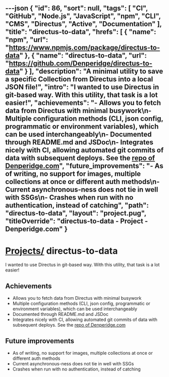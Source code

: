 ---json
{
"id": 86,
"sort": null,
"tags": [
"CI",
"GitHub",
"Node.js",
"JavaScript",
"npm",
"CLI",
"CMS",
"Directus",
"Active",
"Documentation"
],
"title": "directus-to-data",
"hrefs": [
{
"name": "npm",
"url": "https://www.npmjs.com/package/directus-to-data"
},
{
"name": "directus-to-data",
"url": "https://github.com/Denperidge/directus-to-data"
}
],
"description": "A minimal utility to save a specific Collection from Directus into a local JSON file!",
"intro": "I wanted to use Directus in git-based way. With this utility, that task is a lot easier!",
"achievements": "- Allows you to fetch data from Directus with minimal busywork\n- Multiple configuration methods (CLI, json config, programmatic or environment variables), which can be used interchangeably\n- Documented through README.md and JSDoc\n- Integrates nicely with CI, allowing automated git commits of data with subsequent deploys. See the [repo of Denperidge.com](https://github.com/Denperidge/denperidge.github.io/blob/main/.github/workflows/directus.yml)",
"future_improvements": "- As of writing, no support for images, multiple collections at once or different auth methods\n- Current asynchronous-ness does not tie in well with SSGs\n- Crashes when run with no authentication, instead of catching",
"path": "directus-to-data",
"layout": "project.pug",
"titleOverride": "directus-to-data - Project - Denperidge.com"
}
---
# [Projects/](..) directus-to-data
I wanted to use Directus in git-based way. With this utility, that task is a lot easier!

## Achievements
- Allows you to fetch data from Directus with minimal busywork
- Multiple configuration methods (CLI, json config, programmatic or environment variables), which can be used interchangeably
- Documented through README.md and JSDoc
- Integrates nicely with CI, allowing automated git commits of data with subsequent deploys. See the [repo of Denperidge.com](https://github.com/Denperidge/denperidge.github.io/blob/main/.github/workflows/directus.yml)

## Future improvements
- As of writing, no support for images, multiple collections at once or different auth methods
- Current asynchronous-ness does not tie in well with SSGs
- Crashes when run with no authentication, instead of catching
